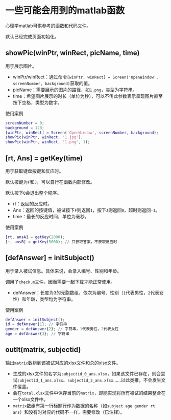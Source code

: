 # 一些可能会用到的matlab函数
心理学matlab可供参考的函数和代码文件。

默认已经完成页面初始化。

## showPic(winPtr, winRect, picName, time)

用于展示图片。

- winPtr/winRect：通过命令`[winPtr, winRect] = Screen('OpenWindow', screenNumber, background)`获取的值。
- picName：需要展示的图片的路径，如`1.png`，类型为字符串。
- time：希望图片展示的时长（单位为秒），可以不传此参数表示呈现图片直至按下空格，类型为数字。

使用案例

```matlab
screenNumber = 0;
background = 128;
[winPtr, winRect] = Screen('OpenWindow', screenNumber, background);
showPic(winPtr, winRect, '1.jpg');
showPic(winPtr, winRect, '1.png', 1);
```

## [rt, Ans] = getKey(time)

用于获取键盘按键和反应时。

默认按键为`F`和`J`，可以自行在函数内部修改。

默认按下`Q`会退出整个程序。

- rt：返回的反应时。
- Ans：返回的按键值，被试按下`F`则返回`1`，按下`J`则返回`0`，超时则返回`-1`。
- time：最长的反应时间，单位为毫秒。

使用案例

```matlab
[rt, ansA] = getKey(2000);
[~, ansB] = getKey(5000); // 只获取答案，不获取反应时
```

## [defAnswer] = initSubject()

用于录入被试信息。具体来说，会录入编号、性别和年龄。

调用了`check.m`文件，因而需要一起下载才能正常使用。

- defAnswer：长度为3的元胞数组，依次为编号、性别（`1`代表男性，`2`代表女性）和年龄，类型均为字符串。

使用案例

```matlab
defAnswer = initSubject();
id = defAnswer{1}; // 字符串
gender = defAnswer{2}; // 字符串，1代表男性，2代表女性
age = defAnswer{3}; // 字符串
```

## outIt(matrix, subjectid)

输出`matrix`数组到该被试对应的xlsx文件和总的xlsx文件。

- 生成的xlsx文件的名字为`subjectid_0_ans.xlsx`，如果该文件已存在，则会尝试`subjectid_1_ans.xlsx`、`subjectid_2_ans.xlsx`……以此类推。不会发生文件覆盖。
- 会在`total.xlsx`文件中保存当前的`matrix`，即能实现将所有被试的结果整合在一个xlsx文件中。
- `matrix`数组有第一行标题行作为数据的名称（如`subject age gender rt ans`）和没有时对应的代码不一样，需要修改（已注释）。